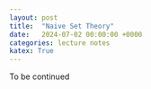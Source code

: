 ```yaml
---
layout: post
title:  "Naive Set Theory"
date:   2024-07-02 00:00:00 +0000
categories: lecture notes
katex: True
---
```


To be continued